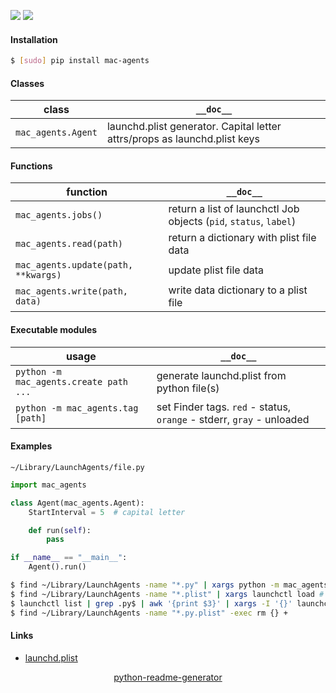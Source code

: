 <!--
https://pypi.org/project/readme-generator/
https://pypi.org/project/python-readme-generator/
-->

[![](https://img.shields.io/badge/OS-MacOS-blue.svg?longCache=True)]()
[![](https://img.shields.io/pypi/pyversions/mac-agents.svg?longCache=True)](https://pypi.org/project/mac-agents/)

#### Installation
```bash
$ [sudo] pip install mac-agents
```

#### Classes
class|`__doc__`
-|-
`mac_agents.Agent` |launchd.plist generator. Capital letter attrs/props as launchd.plist keys

#### Functions
function|`__doc__`
-|-
`mac_agents.jobs()` |return a list of launchctl Job objects (`pid`, `status`, `label`)
`mac_agents.read(path)` |return a dictionary with plist file data
`mac_agents.update(path, **kwargs)` |update plist file data
`mac_agents.write(path, data)` |write data dictionary to a plist file

#### Executable modules
usage|`__doc__`
-|-
`python -m mac_agents.create path ...` |generate launchd.plist from python file(s)
`python -m mac_agents.tag [path]` |set Finder tags. `red` - status, `orange` - stderr, `gray` - unloaded

#### Examples
`~/Library/LaunchAgents/file.py`
```python
import mac_agents

class Agent(mac_agents.Agent):
    StartInterval = 5  # capital letter

    def run(self):
        pass

if __name__ == "__main__":
    Agent().run()
```

```bash
$ find ~/Library/LaunchAgents -name "*.py" | xargs python -m mac_agents.create "$@"
$ find ~/Library/LaunchAgents -name "*.plist" | xargs launchctl load # or launchctl unload
$ launchctl list | grep .py$ | awk '{print $3}' | xargs -I '{}' launchctl remove {}
$ find ~/Library/LaunchAgents -name "*.py.plist" -exec rm {} +
```

#### Links
+   [launchd.plist](https://www.real-world-systems.com/docs/launchd.plist.5.html)

<p align="center">
    <a href="https://pypi.org/project/python-readme-generator/">python-readme-generator</a>
</p>